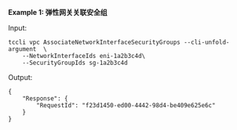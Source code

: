 **Example 1: 弹性网关关联安全组**



Input: 

```
tccli vpc AssociateNetworkInterfaceSecurityGroups --cli-unfold-argument  \
    --NetworkInterfaceIds eni-1a2b3c4d\
    --SecurityGroupIds sg-1a2b3c4d
```

Output: 
```
{
    "Response": {
        "RequestId": "f23d1450-ed00-4442-98d4-be409e625e6c"
    }
}
```

